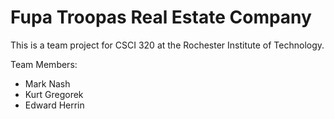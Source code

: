 # Fupa Troopas Real Estate Company

This is a team project for CSCI 320 at the Rochester Institute of Technology.

Team Members:
- Mark Nash
- Kurt Gregorek
- Edward Herrin

